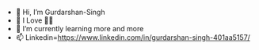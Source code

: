 - 👋 Hi, I’m Gurdarshan-Singh
- 👀 I Love 👨‍💻
- 🌱 I’m currently learning more and more
- 📫 Linkedin=https://www.linkedin.com/in/gurdarshan-singh-401aa5157/

<!---
Gurdarshan-Singh/Gurdarshan-Singh is a ✨ special ✨ repository because its `README.md` (this file) appears on your GitHub profile.
You can click the Preview link to take a look at your changes.
--->
